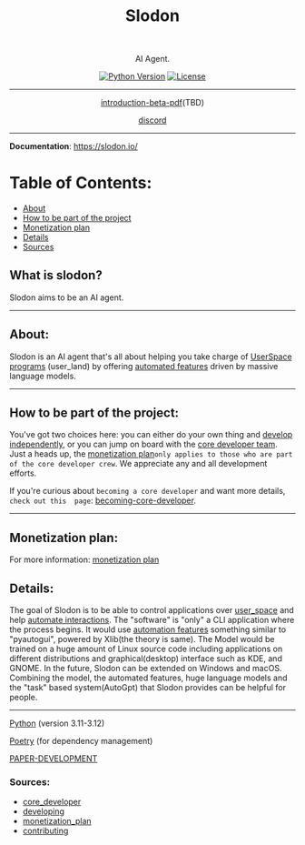 <h1 align="center"> Slodon </h1> <br>

<p align="center">
    AI Agent.
</p>

<div align="center">
    
[![Python Version](https://img.shields.io/badge/Python-3.11-blue.svg)](https://github.com/FlurryGLo/slodon)
[![License](https://img.shields.io/badge/License-Apache%202.0-blue.svg)](https://github.com/FlurryGLo/slodon/LICENSE)
    
</div>

---

<div align="center">

[introduction-beta-pdf](https://github.com/FlurryGlo/slodon/tree/hels15/etc/slodon.pdf)(TBD)

</div>

<div align="center">

[discord](https://discord.gg/Qt89JBB2ES)

</div>

---

**Documentation**: <a href="https://slodon.io/" target="_blank">https://slodon.io/</a>

# Table of Contents:

 - [About](#about)
 - [How to be part of the project](#how-to-be-part-of-the-project)
 - [Monetization plan](#monetization-plan)
 - [Details](#details)
 - [Sources](#sources)

## What is slodon?
Slodon aims to be an AI agent.

---
## About:

Slodon is an AI agent that's all about helping you take charge of [UserSpace programs](https://en.wikipedia.org/wiki/User_space_and_kernel_space#:~:text=User%20space%20usually%20refers%20to,objects%2C%20application%20software%2C%20etc.) (user_land) by offering [automated features](https://github.com/FlurryGlo/slodon/tree/main/slodon/slodonix) driven by massive language models.

---
## How to be part of the project:

You've got two choices here: you can either do your own thing and  [develop independently](https://github.com/FlurryGlo/slodon/blob/main/CONTRIBUTING.md), or you can jump on board with the [core developer team](https://github.com/FlurryGlo/slodon/blob/main/etc/core_developer.md). Just a heads up, the [monetization plan](https://github.com/FlurryGlo/slodon/blob/main/etc/Monetization_plan.md)`only applies to those who are part of the core developer crew`. We appreciate any and all development efforts.

If you're curious about `becoming a core developer` and want more details, `check out this  page`: [becoming-core-developer](https://github.com/FlurryGlo/slodon/blob/main/etc/core_developer.md).

---
## Monetization plan:

For more information: [monetization plan](https://github.com/FlurryGlo/slodon/blob/main/etc/Monetization_plan.md)

## Details:

The goal of Slodon is to be able to control applications over [user_space](https://en.wikipedia.org/wiki/User_space_and_kernel_space#:~:text=User%20space%20usually%20refers%20to,objects%2C%20application%20software%2C%20etc.) and help [automate interactions](https://github.com/FlurryGlo/slodon/tree/main/slodon/slodonix). The "software" is "only" a CLI application where the process begins. It would use [automation features](https://github.com/FlurryGlo/slodon/tree/main/slodon/slodonix) something similar to "pyautogui", powered by Xlib(the theory is same). The Model would be trained on a huge amount of Linux source code including applications on different distributions and graphical(desktop) interface such as KDE, and GNOME. In the future, Slodon can be extended on Windows and macOS. Combining the model, the automated features, huge language models and the "task" based system(AutoGpt) that Slodon provides can be helpful for people. 

---
[Python](https://www.python.org/) (version 3.11-3.12)

[Poetry](https://python-poetry.org/) (for dependency management)

[PAPER-DEVELOPMENT](https://docs.google.com/document/d/1jaISQOMJTHx3S7GdU-rlgufaOBUPQqSh5pI9_nGwt54/edit?usp=sharing)
###  Sources:
- [core_developer](https://github.com/FlurryGlo/slodon/blob/main/etc/core_developer.md)
- [developing](https://github.com/FlurryGlo/slodon/blob/main/etc/developing.md)
- [monetization_plan](https://github.com/FlurryGlo/slodon/blob/main/etc/Monetization_plan.md)
- [contributing](https://github.com/FlurryGlo/slodon/blob/main/CONTRIBUTING.md)
